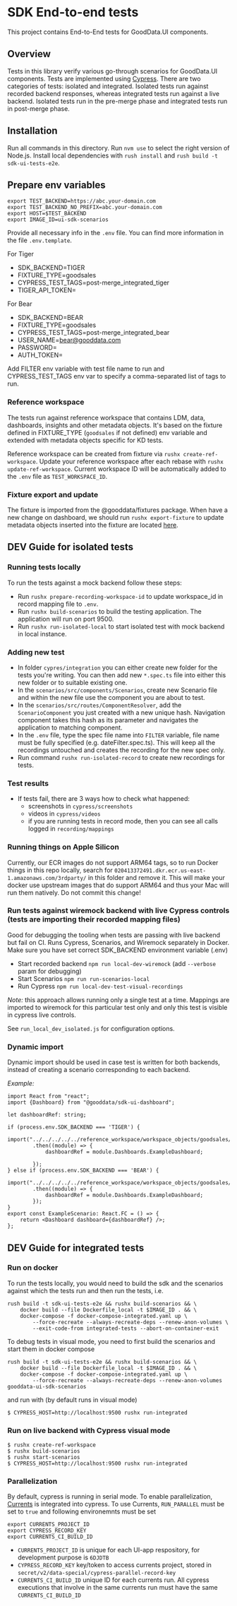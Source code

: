 # SDK End-to-end tests

This project contains End-to-End tests for GoodData.UI components.

## Overview

Tests in this library verify various go-through scenarios for GoodData.UI components. Tests are implemented using [Cypress](https://www.cypress.io/).
There are two categories of tests: isolated and integrated. Isolated tests run against recorded backend responses, whereas integrated tests
run against a live backend. Isolated tests run in the pre-merge phase and integrated tests run in post-merge phase.

## Installation

Run all commands in this directory. Run `nvm use` to select the right version of Node.js. Install local dependencies with `rush install` and `rush build -t sdk-ui-tests-e2e`.

## Prepare env variables

```
export TEST_BACKEND=https://abc.your-domain.com
export TEST_BACKEND_NO_PREFIX=abc.your-domain.com
export HOST=$TEST_BACKEND
export IMAGE_ID=ui-sdk-scenarios

```

Provide all necessary info in the `.env` file. You can find more information in the file `.env.template`.

For Tiger

-   SDK_BACKEND=TIGER
-   FIXTURE_TYPE=goodsales
-   CYPRESS_TEST_TAGS=post-merge_integrated_tiger
-   TIGER_API_TOKEN=

For Bear

-   SDK_BACKEND=BEAR
-   FIXTURE_TYPE=goodsales
-   CYPRESS_TEST_TAGS=post-merge_integrated_bear
-   USER_NAME=bear@gooddata.com
-   PASSWORD=
-   AUTH_TOKEN=

Add FILTER env variable with test file name to run and CYPRESS_TEST_TAGS env var to specify a comma-separated list of tags to run.

### Reference workspace

The tests run against reference workspace that contains LDM, data, dashboards, insights and other metadata objects.
It's based on the fixture defined in FIXTURE_TYPE (`goodsales` if not defined) env variable and extended with metadata objects specific for KD tests.

Reference workspace can be created from fixture via `rushx create-ref-workspace`.
Update your reference workspace after each rebase with `rushx update-ref-workspace`.
Current workspace ID will be automatically added to the `.env` file as `TEST_WORKSPACE_ID`.

### Fixture export and update

The fixture is imported from the @gooddata/fixtures package.
When have a new change on dashboard, we should run `rushx export-fixture` to update metadata objects inserted into the fixture are located [here](./reference_workspace/fixtures).

## DEV Guide for isolated tests

### Running tests locally

To run the tests against a mock backend follow these steps:

-   Run `rushx prepare-recording-workspace-id` to update workspace_id in record mapping file to `.env`.
-   Run `rushx build-scenarios` to build the testing application. The application will run on port 9500.
-   Run `rushx run-isolated-local` to start isolated test with mock backend in local instance.

### Adding new test

-   In folder `cypres/integration` you can either create new folder for the tests you're writing. You can then add new `*.spec.ts` file into either this new folder or to suitable existing one.
-   In the `scenarios/src/components/Scenarios`, create new Scenario file and within the new file use the component you are about to test.
-   In the `scenarios/src/routes/ComponentResolver`, add the `ScenarioComponent` you just created with a new unique hash. Navigation component takes this hash as its parameter and navigates the application to matching component.
-   In the `.env` file, type the spec file name into `FILTER` variable, file name must be fully specified (e.g. dateFilter.spec.ts). This will keep all the recordings untouched and creates the recording for the new spec only.
-   Run command `rushx run-isolated-record` to create new recordings for tests.

### Test results

-   If tests fail, there are 3 ways how to check what happened:
    -   screenshots in `cypress/screenshots`
    -   videos in `cypress/videos`
    -   if you are running tests in record mode, then you can see all calls logged in `recording/mappings`

### Running things on Apple Silicon

Currently, our ECR images do not support ARM64 tags, so to run Docker things in this repo locally, search for
`020413372491.dkr.ecr.us-east-1.amazonaws.com/3rdparty/` in this folder and remove it.
This will make your docker use upstream images that do support ARM64 and thus your Mac will run them natively.
Do not commit this change!

### Run tests against wiremock backend with live Cypress controls (tests are importing their recorded mapping files)

Good for debugging the tooling when tests are passing with live backend but fail on CI.
Runs Cypress, Scenarios, and Wiremock separately in Docker.
Make sure you have set correct SDK_BACKEND environment variable (.env)

-   Start recorded backend `npm run local-dev-wiremock` (add `--verbose` param for debugging)
-   Start Scenarios `npm run run-scenarios-local`
-   Run Cypress `npm run local-dev-test-visual-recordings`

_Note:_ this approach allows running only a single test at a time.
Mappings are imported to wiremock for this particular test only and only this test is visible in cypress live controls.

See `run_local_dev_isolated.js` for configuration options.

### Dynamic import

Dynamic import should be used in case test is written for both backends, instead of creating a scenario corresponding to each backend.

_Example:_

```
import React from "react";
import {Dashboard} from "@gooddata/sdk-ui-dashboard";

let dashboardRef: string;

if (process.env.SDK_BACKEND === 'TIGER') {
    import("../../../../../reference_workspace/workspace_objects/goodsales/current_reference_workspace_objects_tiger")
        .then((module) => {
            dashboardRef = module.Dashboards.ExampleDashboard;

        });
} else if (process.env.SDK_BACKEND === 'BEAR') {
    import("../../../../../reference_workspace/workspace_objects/goodsales/current_reference_workspace_objects_bear")
        .then((module) => {
            dashboardRef = module.Dashboards.ExampleDashboard;
        });
}
export const ExampleScenario: React.FC = () => {
    return <Dashboard dashboard={dashboardRef} />;
};
```

## DEV Guide for integrated tests

### Run on docker

To run the tests locally, you would need to build the sdk and the scenarios against which the tests run and then run the tests, i.e.

```
rush build -t sdk-ui-tests-e2e && rushx build-scenarios && \
    docker build --file Dockerfile_local -t $IMAGE_ID . && \
    docker-compose -f docker-compose-integrated.yaml up \
        --force-recreate --always-recreate-deps --renew-anon-volumes \
        --exit-code-from integrated-tests --abort-on-container-exit
```

To debug tests in visual mode, you need to first build the scenarios and start them in docker compose

```
rush build -t sdk-ui-tests-e2e && rushx build-scenarios && \
    docker build --file Dockerfile_local -t $IMAGE_ID . && \
    docker-compose -f docker-compose-integrated.yaml up \
        --force-recreate --always-recreate-deps --renew-anon-volumes gooddata-ui-sdk-scenarios
```

and run with (by default runs in visual mode)

```
$ CYPRESS_HOST=http://localhost:9500 rushx run-integrated
```

### Run on live backend with Cypress visual mode

```
$ rushx create-ref-workspace
$ rushx build-scenarios
$ rushx start-scenarios
$ CYPRESS_HOST=http://localhost:9500 rushx run-integrated
```

### Parallelization

By default, cypress is running in serial mode. To enable parallelization, [Currents](https://currents.dev/readme/getting-started/you-first-cypress-run) is integrated into cypress.
To use Currents, `RUN_PARALLEL` must be set to `true` and following environemnts must be set

```
export CURRENTS_PROJECT_ID
export CYPRESS_RECORD_KEY
export CURRENTS_CI_BUILD_ID
```

-   `CURRENTS_PROJECT_ID` is unique for each UI-app respository, for development purpose is `6DJDTB`
-   `CYPRESS_RECORD_KEY` key/token to access currents project, stored in `secret/v2/data-special/cypress-parallel-record-key`
-   `CURRENTS_CI_BUILD_ID` unique ID for each currents run. All cypress executions that involve in the same currents run must have the same `CURRENTS_CI_BUILD_ID`
